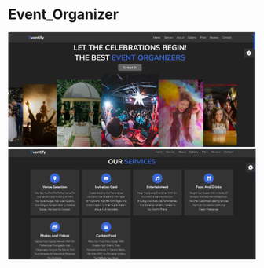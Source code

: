 # Event_Organizer

![image alt](https://github.com/Shipra53/Event_Organizer/blob/09d85620ce0ff3d3caa16ee89b3a4667d00474f7/front.png)
![image alt](https://github.com/Shipra53/Event_Organizer/blob/654237bfe4218c383fa759f34b0c9327bf2db7ff/service.png)
